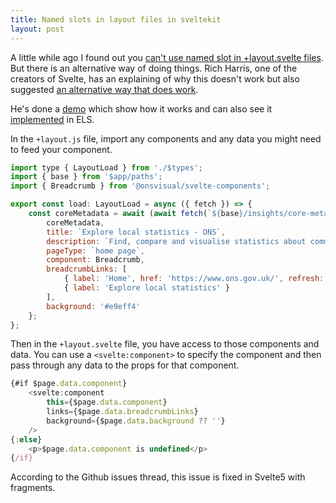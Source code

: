 ```yaml
---
title: Named slots in layout files in sveltekit
layout: post
---
```

A little while ago I found out you [can't use named slot in +layout.svelte files](https://www.reddit.com/r/sveltejs/comments/12vf9m4/passing_correct_slots_to_component_slot_from_a/). But there is an alternative way of doing things. Rich Harris, one of the creators of Svelte, has an explaining of why this doesn't work but also suggested [an alternative way that does work](https://github.com/sveltejs/kit/issues/627#issuecomment-1458539744). 

He's done a [demo](https://stackblitz.com/edit/sveltejs-kit-template-default-c4ybjv?file=src%2Froutes%2Fblue%2F%2Bpage.svelte,src%2Froutes%2Fgreen%2F%2Bpage.svelte,src%2Froutes%2Fgreen%2FGreen.svelte,src%2Froutes%2Fgreen%2F%2Bpage.js,src%2Froutes%2Fblue%2F%2Bpage.js,src%2Froutes%2Fblue%2FBlue.svelte,src%2Froutes%2F%2Blayout.svelte&terminal=dev) which show how it works and can also see it [implemented](https://github.com/ONSdigital/explore-local-statistics-app/pull/56/commits/dea88931a94029260c5bb50b6d21c3ae07419743) in ELS. 

In the `+layout.js` file, import any components and any data you might need to feed your component.

```javascript
import type { LayoutLoad } from './$types';
import { base } from '$app/paths';
import { Breadcrumb } from '@onsvisual/svelte-components';

export const load: LayoutLoad = async ({ fetch }) => {
	const coreMetadata = await (await fetch(`${base}/insights/core-metadata.json`)).json();
		coreMetadata,
		title: `Explore local statistics - ONS`,
		description: `Find, compare and visualise statistics about communities in the United Kingdom. Includes data on population, economy and health.`,
		pageType: `home page`,
		component: Breadcrumb,
		breadcrumbLinks: [
			{ label: 'Home', href: 'https://www.ons.gov.uk/', refresh: true },
			{ label: 'Explore local statistics' }
		],
		background: '#e9eff4'
	};
};
```

Then in the `+layout.svelte` file, you have access to those components and data. You can use a `<svelte:component>` to specify the component and then pass through any data to the props for that component.
```javascript
{#if $page.data.component}
    <svelte:component
        this={$page.data.component}
        links={$page.data.breadcrumbLinks}
        background={$page.data.background ?? ''}
    />
{:else}
    <p>$page.data.component is undefined</p>
{/if}
```

According to the Github issues thread, this issue is fixed in Svelte5 with fragments. 
